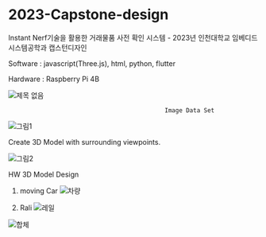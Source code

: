 # 2023-Capstone-design
Instant Nerf기술을 활용한 거래물품 사전 확인 시스템 - 2023년 인천대학교 임베디드시스템공학과 캡스턴디자인

Software : javascript(Three.js), html, python, flutter

Hardware : Raspberry Pi 4B

![제목 없음](https://user-images.githubusercontent.com/114638557/235033286-cc04eace-e265-4f16-918e-3dc2035877e2.png)

                                                       
                                                       
                                                Image Data Set                                                     
![그림1](https://user-images.githubusercontent.com/114638557/235034197-e08c99e3-0077-4841-be45-ca01519de115.png)

                                                  
Create 3D Model with surrounding viewpoints.

![그림2](https://user-images.githubusercontent.com/114638557/235034201-8b992f28-f8f5-4508-a51a-5ca9c67e391f.png)


HW 3D Model Design
1. moving Car
![차량](https://github.com/hyeokzzi/2023-Capstone-design/assets/87352996/eccb2163-1e81-4560-b445-5b79b1ff4eed)

   
2. Rali
![레일](https://github.com/hyeokzzi/2023-Capstone-design/assets/87352996/a7b9eac4-fea1-4897-b7ce-c931f753dcc6)
   
![합체](https://github.com/hyeokzzi/2023-Capstone-design/assets/87352996/c8d504b6-d778-452b-9ee3-e440933b92f7)

